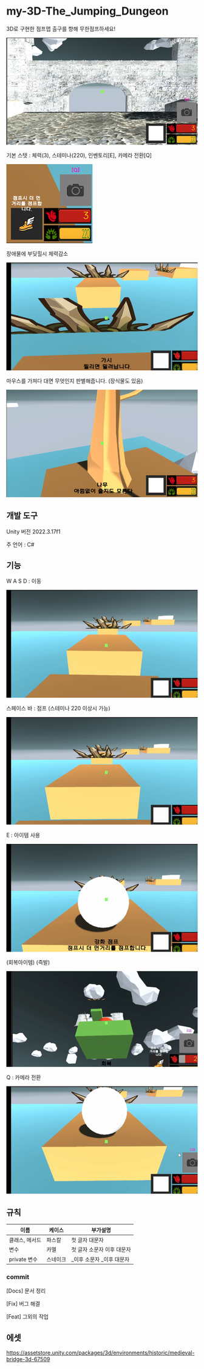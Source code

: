 # my-3D-The_Jumping_Dungeon
3D로 구현한 점프맵 출구를 향해 무한점프하세요!

![](Assets/09.Git/end.png)

기본 스텟 : 체력(3), 스테미나(220), 인벤토리[E], 카메라 전환[Q]

![](Assets/09.Git/stat.png)

장애물에 부딪힐시 체력감소

![](Assets/09.Git/Vine.gif)

마우스를 가져다 대면 무엇인지 판별해줍니다. (장식물도 있음)

![](Assets/09.Git/tree.png)

## 개발 도구
Unity 버전 2022.3.17f1

주 언어 : C#

## 기능
W A S D : 이동

![](Assets/09.Git/Move.gif)

스페이스 바 : 점프 (스테미나 220 이상시 가능)

![](Assets/09.Git/Jump.gif)

E : 아이템 사용 

![](Assets/09.Git/Jumpup.gif)

(회복아이템) (즉발)

![](Assets/09.Git/heal.gif)

Q : 카메라 전환

![](Assets/09.Git/SwitchCamera.gif)
## 규칙
|이름|케이스|부가설명|
|----|---|------|
|클래스, 메서드| 파스칼 | 첫 글자 대문자|
|변수  | 카멜 | 첫 글자 소문자 이후 대문자|
|private 변수| 스네이크| _이후 소문자 _이후 대문자|

### commit
[Docs] 문서 정리

[Fix] 버그 해결

[Feat] 그외의 작업

## 에셋

https://assetstore.unity.com/packages/3d/environments/historic/medieval-bridge-3d-67509
